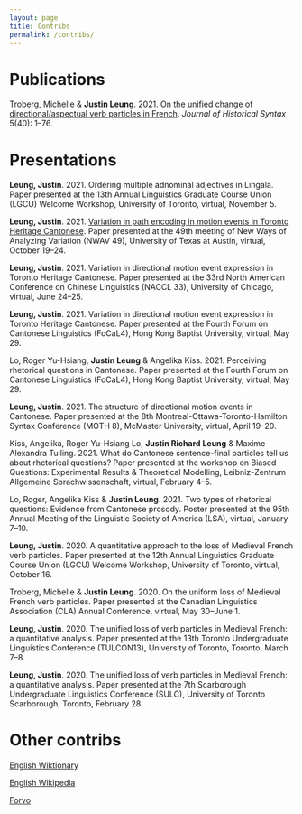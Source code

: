 ```yaml
---
layout: page
title: Contribs
permalink: /contribs/
---
```


# Publications

Troberg, Michelle & **Justin Leung**. 2021. [On the unified change of directional/aspectual verb particles in French](https://doi.org/10.18148/hs/2021.v5i40.104). *Journal of Historical Syntax* 5(40): 1–76.

# Presentations

**Leung, Justin**. 2021. Ordering multiple adnominal adjectives in Lingala. Paper presented at the 13th Annual Linguistics Graduate Course Union (LGCU) Welcome Workshop, University of Toronto, virtual, November 5.

**Leung, Justin**. 2021. [Variation in path encoding in motion events in Toronto Heritage Cantonese](https://youtu.be/3_PYsfuxTEM). Paper presented at the 49th meeting of New Ways of Analyzing Variation (NWAV 49), University of Texas at Austin, virtual, October 19–24.

**Leung, Justin**. 2021. Variation in directional motion event expression in Toronto Heritage Cantonese. Paper presented at the 33rd North American Conference on Chinese Linguistics (NACCL 33), University of Chicago, virtual, June 24–25.

**Leung, Justin**. 2021. Variation in directional motion event expression in Toronto Heritage Cantonese. Paper presented at the Fourth Forum on Cantonese Linguistics (FoCaL4), Hong Kong Baptist University, virtual, May 29.

Lo, Roger Yu-Hsiang, **Justin Leung** & Angelika Kiss. 2021. Perceiving rhetorical questions in Cantonese. Paper presented at the Fourth Forum on Cantonese Linguistics (FoCaL4), Hong Kong Baptist University, virtual, May 29.

**Leung, Justin**. 2021. The structure of directional motion events in Cantonese. Paper presented at the 8th Montreal-Ottawa-Toronto-Hamilton Syntax Conference (MOTH 8), McMaster University, virtual, April 19–20.

Kiss, Angelika, Roger Yu-Hsiang Lo, **Justin Richard Leung** & Maxime Alexandra Tulling. 2021. What do Cantonese sentence-final particles tell us about rhetorical questions? Paper presented at the workshop on Biased Questions: Experimental Results & Theoretical Modelling, Leibniz-Zentrum Allgemeine Sprachwissenschaft, virtual, February 4–5.

Lo, Roger, Angelika Kiss & **Justin Leung**. 2021. Two types of rhetorical questions: Evidence from Cantonese prosody. Poster presented at the 95th Annual Meeting of the Linguistic Society of America (LSA), virtual, January 7–10.

**Leung, Justin**. 2020. A quantitative approach to the loss of Medieval French verb particles. Paper presented at the 12th Annual Linguistics Graduate Course Union (LGCU) Welcome Workshop, University of Toronto, virtual, October 16.

Troberg, Michelle & **Justin Leung**. 2020. On the uniform loss of Medieval French verb particles. Paper presented at the Canadian Linguistics Association (CLA) Annual Conference, virtual, May 30–June 1.

**Leung, Justin**. 2020. The unified loss of verb particles in Medieval French: a quantitative analysis. Paper presented at the 13th Toronto Undergraduate Linguistics Conference (TULCON13), University of Toronto, Toronto, March 7–8.

**Leung, Justin**. 2020. The unified loss of verb particles in Medieval French: a quantitative analysis. Paper presented at the 7th Scarborough Undergraduate Linguistics Conference (SULC), University of Toronto Scarborough, Toronto, February 28.

# Other contribs

[English Wiktionary](https://en.wiktionary.org/wiki/User_talk:Justinrleung) 

[English Wikipedia](https://en.wikipedia.org/wiki/User_talk:Justinrleung)

[Forvo](https://forvo.com/user/justinrleung/)
